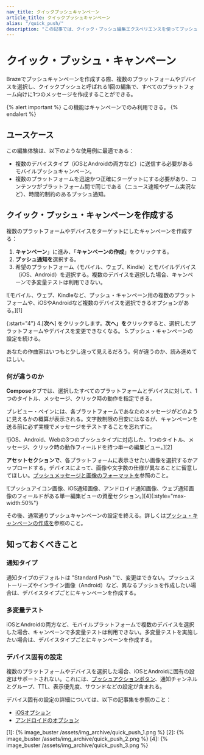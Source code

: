 ```yaml
---
nav_title: クイックプッシュキャンペーン
article_title: クイックプッシュキャンペーン
alias: "/quick_push/"
description: "この記事では、クイック・プッシュ編集エクスペリエンスを使ってプッシュ・キャンペーンを作成する際の注意点について説明する。"
---
```


# クイック・プッシュ・キャンペーン

Brazeでプッシュキャンペーンを作成する際、複数のプラットフォームやデバイスを選択し、クイックプッシュと呼ばれる1回の編集で、すべてのプラットフォーム向けに1つのメッセージを作成することができる。

{% alert important %}
この機能はキャンペーンでのみ利用できる。
{% endalert %}

## ユースケース

この編集体験は、以下のような使用例に最適である：

- 複数のデバイスタイプ（iOSとAndroidの両方など）に送信する必要があるモバイルプッシュキャンペーン。
- 複数のプラットフォームを迅速かつ正確にターゲットにする必要があり、コンテンツがプラットフォーム間で同じである（ニュース速報やゲーム実況など）、時間的制約のあるプッシュ通知。

## クイック・プッシュ・キャンペーンを作成する

複数のプラットフォームやデバイスをターゲットにしたキャンペーンを作成する：

1. **キャンペーン**」に進み、「**キャンペーンの作成**」をクリックする。
2. **プッシュ通知を**選択する。
3. 希望のプラットフォーム（モバイル、ウェブ、Kindle）とモバイルデバイス（iOS、Android）を選択する。複数のデバイスを選択した場合、キャンペーンで多変量テストは利用できない。

![モバイル、ウェブ、Kindleなど、プッシュ・キャンペーン用の複数のプラットフォームや、iOSやAndroidなど複数のデバイスを選択できるオプションがある。][1]

{:start="4"}
4\.\[**次へ**] をクリックします。**次へ」を**クリックすると、選択したプラットフォームやデバイスを変更できなくなる。
5\.プッシュ・キャンペーンの設定を続ける。

あなたの作曲家はいつもと少し違って見えるだろう。何が違うのか、読み進めてほしい。

### 何が違うのか

**Compose**タブでは、選択したすべてのプラットフォームとデバイスに対して、1つのタイトル、メッセージ、クリック時の動作を指定できる。

プレビュー・ペインには、各プラットフォームであなたのメッセージがどのように見えるかの概算が表示される。文字数制限の目安にはなるが、キャンペーンを送る前に必ず実機でメッセージをテストすることを忘れずに。

![iOS、Android、Webの3つのプッシュタイプに対応した、1つのタイトル、メッセージ、クリック時の動作フィールドを持つ単一の編集ビュー。][2]

**アセットセクションで**、各プラットフォームに表示させたい画像を選択するかアップロードする。デバイスによって、画像や文字数の仕様が異なることに留意してほしい。[プッシュメッセージと画像のフォーマットを][3]参照のこと。

![プッシュアイコン画像、iOS通知画像、アンドロイド通知画像、ウェブ通知画像のフィールドがある単一編集ビューの資産セクション。][4]{:style="max-width:50%"}

その後、通常通りプッシュキャンペーンの設定を終える。詳しくは[プッシュ・キャンペーンの作成を][5]参照のこと。

## 知っておくべきこと

### 通知タイプ

通知タイプのデフォルトは "Standard Push "で、変更はできない。プッシュストーリーズやインライン画像（Android）など、異なるプッシュを作成したい場合は、デバイスタイプごとにキャンペーンを作成する。

### 多変量テスト

iOSとAndroidの両方など、モバイルプラットフォームで複数のデバイスを選択した場合、キャンペーンで多変量テストは利用できない。多変量テストを実施したい場合は、デバイスタイプごとにキャンペーンを作成する。

### デバイス固有の設定

複数のプラットフォームやデバイスを選択した場合、iOSとAndroidに固有の設定はサポートされない。これには、[プッシュアクションボタン]({{site.baseurl}}/user_guide/message_building_by_channel/push/advanced_push_options/push_action_buttons/)、通知チャンネルとグループ、TTL、表示優先度、サウンドなどの設定が含まれる。

デバイス固有の設定の詳細については、以下の記事集を参照のこと：

- [iOSオプション][6]
- [アンドロイドのオプション][7]


[1]: {% image_buster /assets/img_archive/quick_push_1.png %}
[2]: {% image_buster /assets/img_archive/quick_push_2.png %}
[4]: {% image_buster /assets/img_archive/quick_push_3.png %}

[3]: {{site.baseurl}}/user_guide/message_building_by_channel/push/best_practices/message_format/
[5]: {{site.baseurl}}/user_guide/message_building_by_channel/push/creating_a_push_message/
[6]: {{site.baseurl}}/user_guide/message_building_by_channel/push/ios
[7]: {{site.baseurl}}/user_guide/message_building_by_channel/push/android